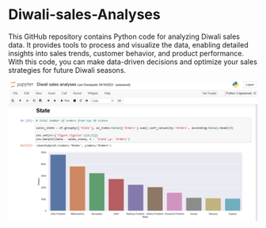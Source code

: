 # Diwali-sales-Analyses

This GitHub repository contains Python code for analyzing Diwali sales data. It provides tools to process and visualize the data, enabling detailed insights into sales trends, customer behavior, and product performance. With this code, you can make data-driven decisions and optimize your sales strategies for future Diwali seasons.

<img align="center" alt="python sales analyses" width="800" src="https://github.com/RamVish1997/Diwali-sales-Analyses/blob/main/python%20sales%20analyses.png">
